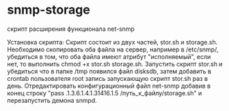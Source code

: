 # snmp-storage
скрипт расширения функционала net-snmp

Установка скрипта:
Скрипт состоит из двух частей, stor.sh и storage.sh. Необходимо скопировать оба файла на сервер, например в /etc/snmp/, убедиться в том, что оба файла имеют атрибут "исполняемый", если нет, то выполнить chmod +x stor.sh storage.sh. Запустить скрипт stor.sh и убедиться что в папке /tmp появился файл disksdb, затем добавить в crontab пользователя root запись запускающую скрипт stor.sh раз в день. Отредактировать конфигурационный файл net-snmp добавив в конец строку "pass .1.3.6.1.4.1.31416.1.5 /путь_к_файлу/storage.sh" и перезапустить демона snmpd.
